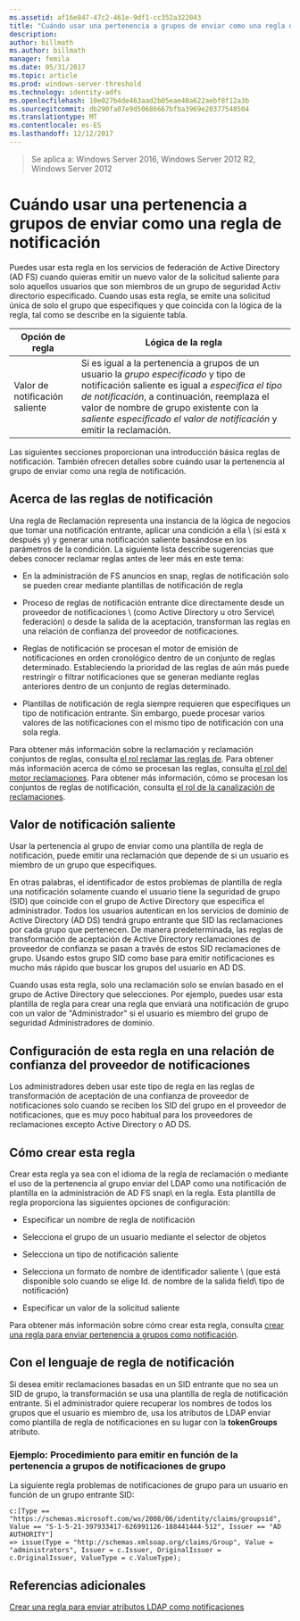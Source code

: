 ```yaml
---
ms.assetid: af16e847-47c2-461e-9df1-cc352a322043
title: "Cuándo usar una pertenencia a grupos de enviar como una regla de notificación"
description: 
author: billmath
ms.author: billmath
manager: femila
ms.date: 05/31/2017
ms.topic: article
ms.prod: windows-server-threshold
ms.technology: identity-adfs
ms.openlocfilehash: 10e027b4de463aad2b05eae40a622aebf8f12a3b
ms.sourcegitcommit: db290fa07e9d50686667bfba3969e20377548504
ms.translationtype: MT
ms.contentlocale: es-ES
ms.lasthandoff: 12/12/2017
---
```

>Se aplica a: Windows Server 2016, Windows Server 2012 R2, Windows Server 2012

# <a name="when-to-use-a-send-group-membership-as-a-claim-rule"></a>Cuándo usar una pertenencia a grupos de enviar como una regla de notificación
Puedes usar esta regla en los servicios de federación de Active Directory \(AD FS\) cuando quieras emitir un nuevo valor de la solicitud saliente para solo aquellos usuarios que son miembros de un grupo de seguridad Activ directorio especificado. Cuando usas esta regla, se emite una solicitud única de solo el grupo que especifiques y que coincida con la lógica de la regla, tal como se describe en la siguiente tabla.  
  
|Opción de regla|Lógica de la regla|  
|---------------|--------------|  
|Valor de notificación saliente|Si es igual a la pertenencia a grupos de un usuario la *grupo especificado* y tipo de notificación saliente es igual a *especifica el tipo de notificación*, a continuación, reemplaza el valor de nombre de grupo existente con la *saliente especificado el valor de notificación* y emitir la reclamación.|  
  
Las siguientes secciones proporcionan una introducción básica reglas de notificación. También ofrecen detalles sobre cuándo usar la pertenencia al grupo de enviar como una regla de notificación.  
  
## <a name="about-claim-rules"></a>Acerca de las reglas de notificación  
Una regla de Reclamación representa una instancia de la lógica de negocios que tomar una notificación entrante, aplicar una condición a ella \ (si está x después y\) y generar una notificación saliente basándose en los parámetros de la condición. La siguiente lista describe sugerencias que debes conocer reclamar reglas antes de leer más en este tema:  
  
-   En la administración de FS anuncios en snap\, reglas de notificación solo se pueden crear mediante plantillas de notificación de regla  
  
-   Proceso de reglas de notificación entrante dice directamente desde un proveedor de notificaciones \ (como Active Directory u otro Service\ federación) o desde la salida de la aceptación, transforman las reglas en una relación de confianza del proveedor de notificaciones.  
  
-   Reglas de notificación se procesan el motor de emisión de notificaciones en orden cronológico dentro de un conjunto de reglas determinado. Estableciendo la prioridad de las reglas de aún más puede restringir o filtrar notificaciones que se generan mediante reglas anteriores dentro de un conjunto de reglas determinado.  
  
-   Plantillas de notificación de regla siempre requieren que especifiques un tipo de notificación entrante. Sin embargo, puede procesar varios valores de las notificaciones con el mismo tipo de notificación con una sola regla.  
  
Para obtener más información sobre la reclamación y reclamación conjuntos de reglas, consulta [el rol reclamar las reglas de](The-Role-of-Claim-Rules.md). Para obtener más información acerca de cómo se procesan las reglas, consulta [el rol del motor reclamaciones](The-Role-of-the-Claims-Engine.md). Para obtener más información, cómo se procesan los conjuntos de reglas de notificación, consulta [el rol de la canalización de reclamaciones](The-Role-of-the-Claims-Pipeline.md).  
  
## <a name="outgoing-claim-value"></a>Valor de notificación saliente  
Usar la pertenencia al grupo de enviar como una plantilla de regla de notificación, puede emitir una reclamación que depende de si un usuario es miembro de un grupo que especifiques.  
  
En otras palabras, el identificador de estos problemas de plantilla de regla una notificación solamente cuando el usuario tiene la seguridad de grupo \(SID\) que coincide con el grupo de Active Directory que especifica el administrador. Todos los usuarios autentican en los servicios de dominio de Active Directory \(AD DS\) tendrá grupo entrante que SID las reclamaciones por cada grupo que pertenecen. De manera predeterminada, las reglas de transformación de aceptación de Active Directory reclamaciones de proveedor de confianza se pasan a través de estos SID reclamaciones de grupo. Usando estos grupo SID como base para emitir notificaciones es mucho más rápido que buscar los grupos del usuario en AD DS.  
  
Cuando usas esta regla, solo una reclamación solo se envían basado en el grupo de Active Directory que selecciones. Por ejemplo, puedes usar esta plantilla de regla para crear una regla que enviará una notificación de grupo con un valor de "Administrador" si el usuario es miembro del grupo de seguridad Administradores de dominio.  
  
## <a name="configuring-this-rule-on-a-claims-provider-trust"></a>Configuración de esta regla en una relación de confianza del proveedor de notificaciones  
Los administradores deben usar este tipo de regla en las reglas de transformación de aceptación de una confianza de proveedor de notificaciones solo cuando se reciben los SID del grupo en el proveedor de notificaciones, que es muy poco habitual para los proveedores de reclamaciones excepto Active Directory o AD DS.  
  
## <a name="how-to-create-this-rule"></a>Cómo crear esta regla  
Crear esta regla ya sea con el idioma de la regla de reclamación o mediante el uso de la pertenencia al grupo enviar del LDAP como una notificación de plantilla en la administración de AD FS snap\ en la regla. Esta plantilla de regla proporciona las siguientes opciones de configuración:  
  
-   Especificar un nombre de regla de notificación  
  
-   Selecciona el grupo de un usuario mediante el selector de objetos  
  
-   Selecciona un tipo de notificación saliente  
  
-   Selecciona un formato de nombre de identificador saliente \ (que está disponible solo cuando se elige Id. de nombre de la salida field\ tipo de notificación)  
  
-   Especificar un valor de la solicitud saliente  
  
Para obtener más información sobre cómo crear esta regla, consulta [crear una regla para enviar pertenencia a grupos como notificación](https://technet.microsoft.com/en-us/library/ee913569.aspx).  
  
## <a name="using-the-claim-rule-language"></a>Con el lenguaje de regla de notificación  
Si desea emitir reclamaciones basadas en un SID entrante que no sea un SID de grupo, la transformación se usa una plantilla de regla de notificación entrante. Si el administrador quiere recuperar los nombres de todos los grupos que el usuario es miembro de, usa los atributos de LDAP enviar como plantilla de regla de notificaciones en su lugar con la **tokenGroups** atributo.  
  
### <a name="example-how-to-issue-group-claims-based-on-the-users-group-membership"></a>Ejemplo: Procedimiento para emitir en función de la pertenencia a grupos de notificaciones de grupo  
La siguiente regla problemas de notificaciones de grupo para un usuario en función de un grupo entrante SID:  
  
```  
c:[Type == "https://schemas.microsoft.com/ws/2008/06/identity/claims/groupsid", Value == "S-1-5-21-397933417-626991126-188441444-512", Issuer == "AD AUTHORITY"]  
=> issue(Type = "http://schemas.xmlsoap.org/claims/Group", Value = "administrators", Issuer = c.Issuer, OriginalIssuer = c.OriginalIssuer, ValueType = c.ValueType);  
```  
  
## <a name="additional-references"></a>Referencias adicionales  
[Crear una regla para enviar atributos LDAP como notificaciones](https://technet.microsoft.com/library/dd807115.aspx)  
  

